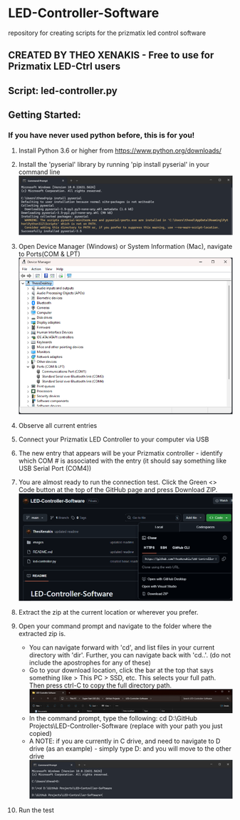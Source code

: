 # LED-Controller-Software
repository for creating scripts for the prizmatix led control software

## CREATED BY THEO XENAKIS - Free to use for Prizmatix LED-Ctrl users    

## Script: led-controller.py

## Getting Started:

### If you have never used python before, this is for you!
1) Install Python 3.6 or higher from https://www.python.org/downloads/
2) Install the 'pyserial' library by running 'pip install pyserial' in your command line
        ![Command Prompt > pip install pyserial + results](images/pip-install-pyserial.png)
3) Open Device Manager (Windows) or System Information (Mac), navigate to Ports(COM & LPT)
        ![Device Manager > Ports (COM &LPT) > usbname(COM1), usbname(COM2)...](images/device-manager-com-ss.png)
4) Observe all current entries
5) Connect your Prizmatix LED Controller to your computer via USB
6) The new entry that appears will be your Prizmatix controller - identify which COM # is associated with the entry (it should say something like USB Serial Port (COM4))
7) You are almost ready to run the connection test. Click the Green <> Code button at the top of the GitHub page and press Download ZIP.
    ![GitHub > '<> Code Dropdown' > Download ZIP](images/GitHub-download.png)

8) Extract the zip at the current location or wherever you prefer.
8) Open your command prompt and navigate to the folder where the extracted zip is. 
    * You can navigate forward with 'cd', and list files in your current directory with 'dir'. Further, you can navigate back with 'cd..'. (do not include the apostrophes for any of these) 
    * Go to your download location, click the bar at the top that says something like > This PC > SSD, etc. This selects your full path. Then press ctrl-C to copy the full directory path.
    ![Download Path at Top of File Explorer](images/copyDirectory.png)
    * In the command prompt, type the following: cd D:\GitHub Projects\LED-Controller-Software (replace with your path you just copied)
    * A NOTE: if you are currently in C drive, and need to navigate to D drive (as an example) - simply type D: and you will move to the other drive
    ![cd path/to/download](images/cd-path.png)
9) Run the test 

